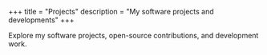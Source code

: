 +++
title = "Projects"
description = "My software projects and developments"
+++

Explore my software projects, open-source contributions, and development work.